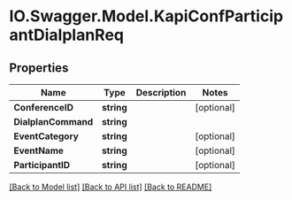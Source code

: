 # IO.Swagger.Model.KapiConfParticipantDialplanReq
## Properties

Name | Type | Description | Notes
------------ | ------------- | ------------- | -------------
**ConferenceID** | **string** |  | [optional] 
**DialplanCommand** | **string** |  | 
**EventCategory** | **string** |  | [optional] 
**EventName** | **string** |  | [optional] 
**ParticipantID** | **string** |  | [optional] 

[[Back to Model list]](../README.md#documentation-for-models) [[Back to API list]](../README.md#documentation-for-api-endpoints) [[Back to README]](../README.md)

